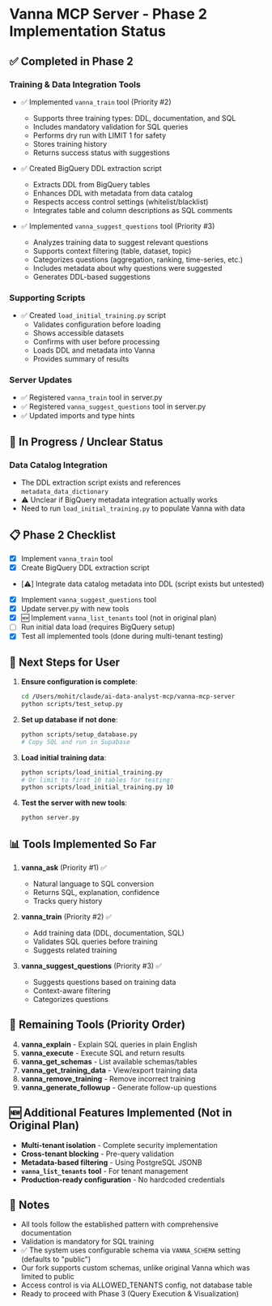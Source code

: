 # Vanna MCP Server - Phase 2 Implementation Status

## ✅ Completed in Phase 2

### Training & Data Integration Tools
- ✅ Implemented `vanna_train` tool (Priority #2)
  - Supports three training types: DDL, documentation, and SQL
  - Includes mandatory validation for SQL queries
  - Performs dry run with LIMIT 1 for safety
  - Stores training history
  - Returns success status with suggestions
  
- ✅ Created BigQuery DDL extraction script
  - Extracts DDL from BigQuery tables
  - Enhances DDL with metadata from data catalog
  - Respects access control settings (whitelist/blacklist)
  - Integrates table and column descriptions as SQL comments
  
- ✅ Implemented `vanna_suggest_questions` tool (Priority #3)
  - Analyzes training data to suggest relevant questions
  - Supports context filtering (table, dataset, topic)
  - Categorizes questions (aggregation, ranking, time-series, etc.)
  - Includes metadata about why questions were suggested
  - Generates DDL-based suggestions

### Supporting Scripts
- ✅ Created `load_initial_training.py` script
  - Validates configuration before loading
  - Shows accessible datasets
  - Confirms with user before processing
  - Loads DDL and metadata into Vanna
  - Provides summary of results

### Server Updates
- ✅ Registered `vanna_train` tool in server.py
- ✅ Registered `vanna_suggest_questions` tool in server.py
- ✅ Updated imports and type hints

## 🚧 In Progress / Unclear Status

### Data Catalog Integration
- The DDL extraction script exists and references `metadata_data_dictionary`
- ⚠️ Unclear if BigQuery metadata integration actually works
- Need to run `load_initial_training.py` to populate Vanna with data

## 📋 Phase 2 Checklist

- [x] Implement `vanna_train` tool
- [x] Create BigQuery DDL extraction script
- [⚠️] Integrate data catalog metadata into DDL (script exists but untested)
- [x] Implement `vanna_suggest_questions` tool
- [x] Update server.py with new tools
- [x] 🆕 Implement `vanna_list_tenants` tool (not in original plan)
- [ ] Run initial data load (requires BigQuery setup)
- [x] Test all implemented tools (done during multi-tenant testing)

## 🔧 Next Steps for User

1. **Ensure configuration is complete**:
   ```bash
   cd /Users/mohit/claude/ai-data-analyst-mcp/vanna-mcp-server
   python scripts/test_setup.py
   ```

2. **Set up database if not done**:
   ```bash
   python scripts/setup_database.py
   # Copy SQL and run in Supabase
   ```

3. **Load initial training data**:
   ```bash
   python scripts/load_initial_training.py
   # Or limit to first 10 tables for testing:
   python scripts/load_initial_training.py 10
   ```

4. **Test the server with new tools**:
   ```bash
   python server.py
   ```

## 📊 Tools Implemented So Far

1. **vanna_ask** (Priority #1) ✅
   - Natural language to SQL conversion
   - Returns SQL, explanation, confidence
   - Tracks query history

2. **vanna_train** (Priority #2) ✅
   - Add training data (DDL, documentation, SQL)
   - Validates SQL queries before training
   - Suggests related training

3. **vanna_suggest_questions** (Priority #3) ✅
   - Suggests questions based on training data
   - Context-aware filtering
   - Categorizes questions

## 🎯 Remaining Tools (Priority Order)

4. **vanna_explain** - Explain SQL queries in plain English
5. **vanna_execute** - Execute SQL and return results
6. **vanna_get_schemas** - List available schemas/tables
7. **vanna_get_training_data** - View/export training data
8. **vanna_remove_training** - Remove incorrect training
9. **vanna_generate_followup** - Generate follow-up questions

## 🆕 Additional Features Implemented (Not in Original Plan)

- **Multi-tenant isolation** - Complete security implementation
- **Cross-tenant blocking** - Pre-query validation
- **Metadata-based filtering** - Using PostgreSQL JSONB
- **`vanna_list_tenants` tool** - For tenant management
- **Production-ready configuration** - No hardcoded credentials

## 📝 Notes

- All tools follow the established pattern with comprehensive documentation
- Validation is mandatory for SQL training
- ✅ The system uses configurable schema via `VANNA_SCHEMA` setting (defaults to "public")
- Our fork supports custom schemas, unlike original Vanna which was limited to public
- Access control is via ALLOWED_TENANTS config, not database table
- Ready to proceed with Phase 3 (Query Execution & Visualization)